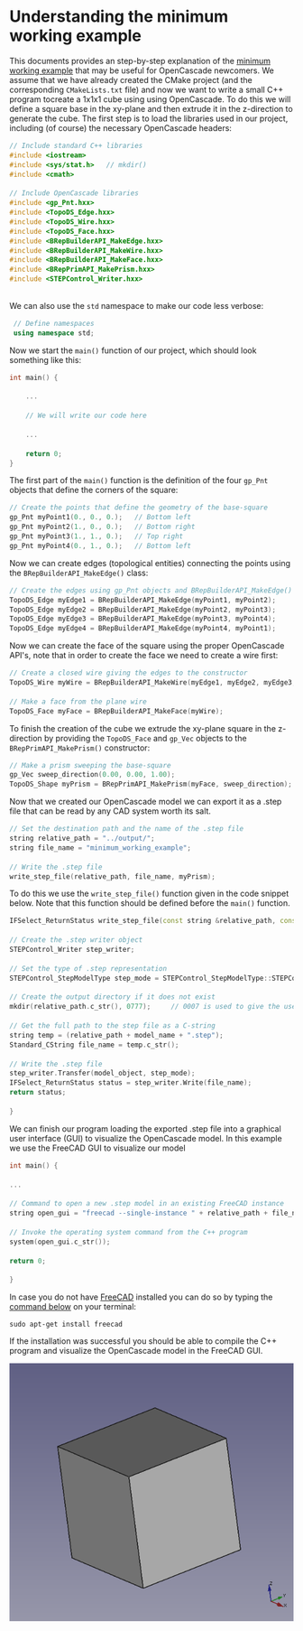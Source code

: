 # Understanding the minimum working example


This documents provides an step-by-step explanation of the [minimum working example](./open_cascade_minimum_working_example.md) that may be useful for OpenCascade newcomers.
We assume that we have already created the CMake project (and the corresponding `CMakeLists.txt` file) and now we want to write a small C++ program tocreate a 1x1x1 cube using using OpenCascade.
To do this we will define a square base in the xy-plane and then extrude it in the z-direction to generate the cube.
The first step is to load the libraries used in our project, including (of course) the necessary OpenCascade headers:



```cpp
// Include standard C++ libraries
#include <iostream>
#include <sys/stat.h>	// mkdir()
#include <cmath>

// Include OpenCascade libraries
#include <gp_Pnt.hxx>
#include <TopoDS_Edge.hxx>
#include <TopoDS_Wire.hxx>
#include <TopoDS_Face.hxx>
#include <BRepBuilderAPI_MakeEdge.hxx>
#include <BRepBuilderAPI_MakeWire.hxx>
#include <BRepBuilderAPI_MakeFace.hxx>
#include <BRepPrimAPI_MakePrism.hxx>
#include <STEPControl_Writer.hxx>
	
```

We can also use the `std` namespace to make our code less verbose:

```cpp
 // Define namespaces
 using namespace std; 
```

Now we start the `main()` function of our project, which should look something like this:

```cpp	
int main() {

	...
	
	// We will write our code here
	
	...
	
    return 0;
}
```

The first part of the `main()` function is the definition of the four `gp_Pnt` objects that define the corners of the square:

```cpp
// Create the points that define the geometry of the base-square
gp_Pnt myPoint1(0., 0., 0.);   // Bottom left
gp_Pnt myPoint2(1., 0., 0.);   // Bottom right
gp_Pnt myPoint3(1., 1., 0.);   // Top right
gp_Pnt myPoint4(0., 1., 0.);   // Bottom left
```

Now we can create edges (topological entities) connecting the points using the `BRepBuilderAPI_MakeEdge()` class:

```cpp
// Create the edges using gp_Pnt objects and BRepBuilderAPI_MakeEdge()
TopoDS_Edge myEdge1 = BRepBuilderAPI_MakeEdge(myPoint1, myPoint2);
TopoDS_Edge myEdge2 = BRepBuilderAPI_MakeEdge(myPoint2, myPoint3);
TopoDS_Edge myEdge3 = BRepBuilderAPI_MakeEdge(myPoint3, myPoint4);
TopoDS_Edge myEdge4 = BRepBuilderAPI_MakeEdge(myPoint4, myPoint1);
```

Now we can create the face of the square using the proper OpenCascade API's, note that in order to create the face we need to create a wire first:

```cpp
// Create a closed wire giving the edges to the constructor
TopoDS_Wire myWire = BRepBuilderAPI_MakeWire(myEdge1, myEdge2, myEdge3, myEdge4);

// Make a face from the plane wire
TopoDS_Face myFace = BRepBuilderAPI_MakeFace(myWire);
```

To finish the creation of the cube we extrude the xy-plane square in the z-direction by providing the `TopoDS_Face` and  `gp_Vec` objects to the `BRepPrimAPI_MakePrism()` constructor:

```cpp
// Make a prism sweeping the base-square
gp_Vec sweep_direction(0.00, 0.00, 1.00);
TopoDS_Shape myPrism = BRepPrimAPI_MakePrism(myFace, sweep_direction);
```

Now that we created our OpenCascade model we can export it as a .step file that can be read by any CAD system worth its salt.


```cpp
// Set the destination path and the name of the .step file
string relative_path = "../output/";
string file_name = "minimum_working_example";

// Write the .step file
write_step_file(relative_path, file_name, myPrism);
```


To do this we use the `write_step_file()` function given in the code snippet below. Note that this function should be defined before the `main()` function.


```cpp
IFSelect_ReturnStatus write_step_file(const string &relative_path, const string &model_name, const TopoDS_Shape &model_object) {

// Create the .step writer object
STEPControl_Writer step_writer;

// Set the type of .step representation
STEPControl_StepModelType step_mode = STEPControl_StepModelType::STEPControl_AsIs;

// Create the output directory if it does not exist
mkdir(relative_path.c_str(), 0777);     // 0007 is used to give the user permissions to read+write+execute

// Get the full path to the step file as a C-string
string temp = (relative_path + model_name + ".step");
Standard_CString file_name = temp.c_str();

// Write the .step file
step_writer.Transfer(model_object, step_mode);
IFSelect_ReturnStatus status = step_writer.Write(file_name);
return status;

}

```


We can finish our program loading the exported .step file into a graphical user interface (GUI) to visualize the OpenCascade model. In this example we use the FreeCAD GUI to visualize our model

```cpp	
int main() {

...

// Command to open a new .step model in an existing FreeCAD instance
string open_gui = "freecad --single-instance " + relative_path + file_name + ".step";

// Invoke the operating system command from the C++ program
system(open_gui.c_str());

return 0;

}
```


In case you do not have [FreeCAD](https://www.freecadweb.org/) installed you can do so by typing the [command below](https://www.freecadweb.org/wiki/Install_on_Unix) on your terminal:

	sudo apt-get install freecad
	
	
	
If the installation was successful you should be able to compile the C++ program and visualize the OpenCascade model in the FreeCAD GUI.

 ![cube_model](./figures/cube_model.png)
	
	


